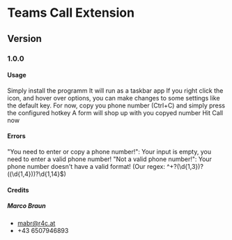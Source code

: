 # Teams Call Extension

## Version
### 1.0.0

#### Usage
Simply install the programm
It will run as a taskbar app
If you right click the icon, and hover over options, you can make changes to some settings like the default key.
For now, copy you phone number (Ctrl+C) and simply press the configured hotkey
A form will shop up with you copyed number
Hit Call now

#### Errors
"You need to enter or copy a phone number!": Your input is empty, you need to enter a valid phone number!
"Not a valid phone number!": Your phone number doesn't have a valid format! (Our regex: ^\+?(\d{1,3})?(\(\d{1,4}\))?\d{1,14}$)



#### Credits

##### Marco Braun 
- mabr@r4c.at
- +43 6507946893
